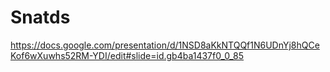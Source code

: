 # Snatds
https://docs.google.com/presentation/d/1NSD8aKkNTQQf1N6UDnYj8hQCeKof6wXuwhs52RM-YDI/edit#slide=id.gb4ba1437f0_0_85
